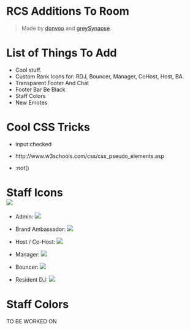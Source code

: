 <h1>RCS Additions To Room</h1>
<blockquote><p>Made by <a href="https://github.com/donvoo" target="_blank">donvoo</a> and <a href="https://github.com/greySynapse" target="_blank">greySynapse</a>.</p></blockquote>

<h1>List of Things To Add</h1>
<ul>
  <li>
    Cool stuff.
  </li>
  <li>
    Custom Rank Icons for: RDJ, Bouncer, Manager, CoHost, Host, BA.
  </li>
  <li>
    Transparent Footer And Chat
  </li>
  <li>
    Footer Bar Be Black
  </li>
  <li>
    Staff Colors
  </li>
  <li>
    New Emotes
  </li>
</ul>

<h1>Cool CSS Tricks</h1>
<ul>
  <li>
    <p>input:checked</p>
  </li>
  <li>
    <p>http://www.w3schools.com/css/css_pseudo_elements.asp</p>
  </li>
  <li>
    <p>:not()</p>
  </li>
</ul>

<h1>Staff Icons<br><img src="http://i.imgur.com/VY0ifWv.png"/></h1>
<ul>
  <li><p>Admin: <img src="PUT_IT_HERE"/></p></li>
  <li><p>Brand Ambassador: <img src="http://i.imgur.com/HWucg1I.png"/></p></li>
  <li><p>Host / Co-Host: <img src="http://i.imgur.com/U8pQ7xd.png"/></p></li>
  <li><p>Manager: <img src="http://i.imgur.com/oHkfEu4.png"/></p></li>
  <li><p>Bouncer: <img src="http://i.imgur.com/wLMWUcF.png"/></p></li>
  <li><p>Resident DJ: <img src="http://i.imgur.com/OeBE8mp.png"/></p></li>
</ul>

<h1>Staff Colors</h1>
<p>TO BE WORKED ON</p>

